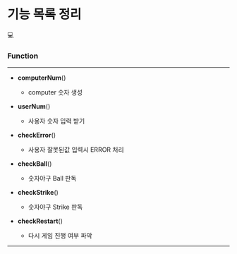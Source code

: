 # 기능 목록 정리



:computer: 

### Function

----

- **computerNum**()
  - computer 숫자 생성
- **userNum**()
  - 사용자 숫자 입력 받기
- **checkError**()
  - 사용자 잘못된값 입력시 ERROR 처리
- **checkBall**()
  - 숫자야구 Ball 판독

- **checkStrike**()
  - 숫자야구 Strike 판독
- **checkRestart**()
  - 다시 게임 진행 여부 파악

----

